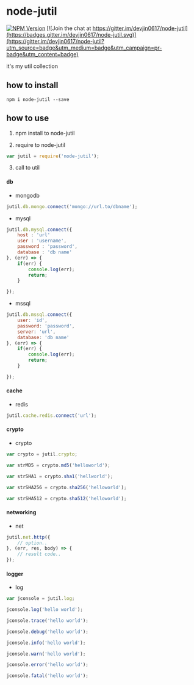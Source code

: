 # node-jutil

[![NPM Version][npm-image]][npm-url] [![Join the chat at https://gitter.im/devjin0617/node-jutil](https://badges.gitter.im/devjin0617/node-jutil.svg)](https://gitter.im/devjin0617/node-jutil?utm_source=badge&utm_medium=badge&utm_campaign=pr-badge&utm_content=badge)

it's my util collection

## how to install

```
npm i node-jutil --save
```

## how to use

1. npm install to node-jutil

2. require to node-jutil

```javascript
var jutil = require('node-jutil');
```

3. call to util

#### db

- mongodb

```javascript
jutil.db.mongo.connect('mongo://url.to/dbname');
```

- mysql

```javascript
jutil.db.mysql.connect({
    host : 'url'
    user : 'username',
    password : 'password',
    database : 'db name'
}, (err) => {
    if(err) {
        console.log(err);
        return;
    }

});
```

- mssql

```javascript
jutil.db.mssql.connect({
    user: 'id',
    password: 'password',
    server: 'url',
    database: 'db name'
}, (err) => {
    if(err) {
        console.log(err);
        return;
    }

});
```

#### cache

- redis

```javascript
jutil.cache.redis.connect('url');
```

#### crypto

- crypto

```javascript
var crypto = jutil.crypto;

var strMD5 = crypto.md5('helloworld');

var strSHA1 = crypto.sha1('hellworld');

var strSHA256 = crypto.sha256('helloworld');

var strSHA512 = crypto.sha512('helloworld');
```

#### networking

- net

```javascript
jutil.net.http({
    // option..
}, (err, res, body) => {
    // result code..
});
```

#### logger

- log

```javascript
var jconsole = jutil.log;

jconsole.log('hello world');

jconsole.trace('hello world');

jconsole.debug('hello world');

jconsole.info('hello world');

jconsole.warn('hello world');

jconsole.error('hello world');

jconsole.fatal('hello world');
```



[npm-image]: https://img.shields.io/badge/npm-v0.0.2-blue.svg
[npm-url]: https://www.npmjs.com/package/node-jdate